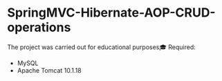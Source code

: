 # SpringMVC-Hibernate-AOP-CRUD-operations
The project was carried out for educational purposes🎓
Required:
  - MySQL 
  - Apache Tomcat 10.1.18
